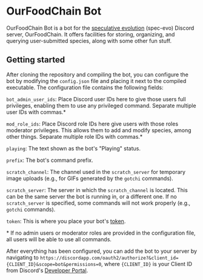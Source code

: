 # OurFoodChain Bot

OurFoodChain Bot is a bot for the [speculative evolution](https://en.wikipedia.org/wiki/Speculative_evolution) (spec-evo) Discord server, OurFoodChain. It offers facilities for storing, organizing, and querying user-submitted species, along with some other fun stuff.

## Getting started

After cloning the repository and compiling the bot, you can configure the bot by modifying the `config.json` file and placing it next to the compiled executable. The configuration file contains the following fields:

`bot_admin_user_ids`: Place Discord user IDs here to give those users full privileges, enabling them to use any privileged command. Separate multiple user IDs with commas.*

`mod_role_ids`: Place Discord role IDs here give users with those roles moderator privileges. This allows them to add and modify species, among other things. Separate multiple role IDs with commas.*

`playing`: The text shown as the bot's "Playing" status.

`prefix`: The bot's command prefix.

`scratch_channel`: The channel used in the `scratch_server` for temporary image uploads (e.g., for GIFs generated by the `gotchi` commands).

`scratch_server`: The server in which the `scratch_channel` is located. This can be the same server the bot is running in, or a different one. If no `scratch_server` is specified, some commands will not work properly (e.g., `gotchi` commands).

`token`: This is where you place your bot's [token](https://discordapp.com/developers/applications/).

\* If no admin users or moderator roles are provided in the configuration file, all users will be able to use all commands.

After everything has been configured, you can add the bot to your server by navigating to `https://discordapp.com/oauth2/authorize?&client_id={CLIENT_ID}&scope=bot&permissions=0`, where `{CLIENT_ID}` is your Client ID from Discord's [Developer Portal](https://discordapp.com/developers/).
